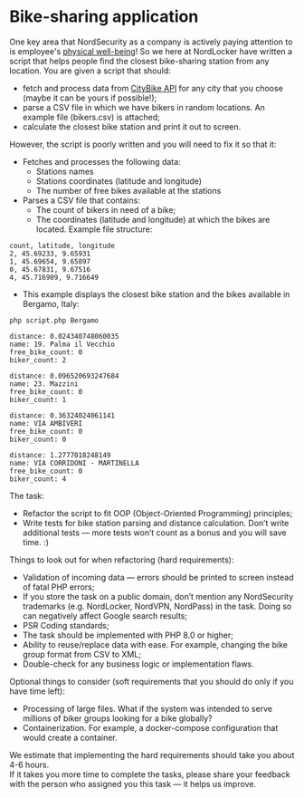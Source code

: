 # Bike-sharing application
One key area that NordSecurity as a company is actively paying attention to is employee's [physical well-being](https://nordsecurity.com/blog/in-house-training-keeps-our-team-motivated)!
So we here at NordLocker have written a script that helps people find the closest bike-sharing station from any location. You are given a script that should:
* fetch and process data from [CityBike API](http://api.citybik.es/v2/) for any city that you choose (maybe it can be yours if possible!);
* parse a CSV file in which we have bikers in random locations. An example file (bikers.csv) is attached;
* calculate the closest bike station and print it out to screen.  

However, the script is poorly written and you will need to fix it so that it:
* Fetches and processes the following data:
  * Stations names
  * Stations coordinates (latitude and longitude)
  * The number of free bikes available at the stations
* Parses a CSV file that contains:
  * The count of bikers in need of a bike;
  * The coordinates (latitude and longitude) at which the bikes are located.  Example file structure:
```
count, latitude, longitude
2, 45.69233, 9.65931
1, 45.69654, 9.65897
0, 45.67831, 9.67516
4, 45.716909, 9.716649
```
* This example displays the closest bike station and the bikes available in Bergamo, Italy:
```
php script.php Bergamo

distance: 0.024340748060035
name: 19. Palma il Vecchio
free_bike_count: 0
biker_count: 2

distance: 0.096520693247684
name: 23. Mazzini
free_bike_count: 0
biker_count: 1

distance: 0.36324024061141
name: VIA AMBIVERI
free_bike_count: 0
biker_count: 0

distance: 1.2777018248149
name: VIA CORRIDONI - MARTINELLA
free_bike_count: 0
biker_count: 4
```
The task:
* Refactor the script to fit OOP (Object-Oriented Programming) principles;
* Write tests for bike station parsing and distance calculation. Don’t write additional tests — more tests won’t count as a bonus and you will save time. :)  

Things to look out for when refactoring (hard requirements):
* Validation of incoming data — errors should be printed to screen instead of fatal PHP errors;
* If you store the task on a public domain, don’t mention any NordSecurity trademarks (e.g. NordLocker, NordVPN, NordPass) in the task. Doing so can negatively affect Google search results;
* PSR Coding standards;
* The task should be implemented with PHP 8.0 or higher;
* Ability to reuse/replace data with ease. For example, changing the bike group format from CSV to XML;
* Double-check for any business logic or implementation flaws.  

Optional things to consider (soft requirements that you should do only if you have time left):
* Processing of large files. What if the system was intended to serve millions of biker groups looking for a bike globally?
* Containerization. For example, a docker-compose configuration that would create a container.

We estimate that implementing the hard requirements should take you about 4-6 hours.  
If it takes you more time to complete the tasks, please share your feedback with the person who assigned you this task — it helps us improve.
